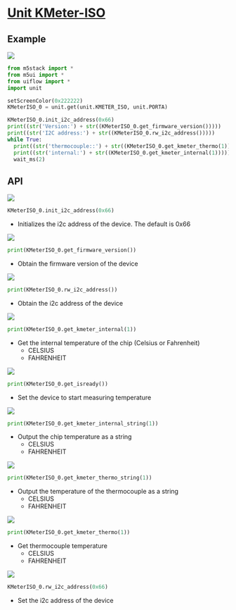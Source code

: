 # [Unit KMeter-ISO](/en/unit/KMeterISO%20Unit)

## Example

<img class="blockly_svg" src="https://m5stack.oss-cn-shenzhen.aliyuncs.com/resource/docs/static/assets/img/uiflow/blockly/unit/kmeter_iso/uiflow_block_example.svg">

```python
from m5stack import *
from m5ui import *
from uiflow import *
import unit

setScreenColor(0x222222)
KMeterISO_0 = unit.get(unit.KMETER_ISO, unit.PORTA)

KMeterISO_0.init_i2c_address(0x66)
print((str('Version:') + str((KMeterISO_0.get_firmware_version()))))
print((str('I2C address:') + str((KMeterISO_0.rw_i2c_address()))))
while True:
  print((str('thermocouple::') + str((KMeterISO_0.get_kmeter_thermo(1)))))
  print((str('internal:') + str((KMeterISO_0.get_kmeter_internal(1)))))
  wait_ms(2)
```

## API

<img class="blockly_svg" src="https://m5stack.oss-cn-shenzhen.aliyuncs.com/resource/docs/static/assets/img/uiflow/blockly/unit/kmeter_iso/uiflow_block_unit_kmeteriso_init_i2c.svg">

```python
KMeterISO_0.init_i2c_address(0x66)
```

- Initializes the i2c address of the device. The default is 0x66

<img class="blockly_svg" src="https://m5stack.oss-cn-shenzhen.aliyuncs.com/resource/docs/static/assets/img/uiflow/blockly/unit/kmeter_iso/uiflow_block_unit_kmeteriso_get_fw_version.svg">

```python
print(KMeterISO_0.get_firmware_version())
```

- Obtain the firmware version of the device

<img class="blockly_svg" src="https://m5stack.oss-cn-shenzhen.aliyuncs.com/resource/docs/static/assets/img/uiflow/blockly/unit/kmeter_iso/uiflow_block_unit_kmeteriso_get_i2c_address.svg">

```python
print(KMeterISO_0.rw_i2c_address())
```

- Obtain the i2c address of the device

<img class="blockly_svg" src="https://m5stack.oss-cn-shenzhen.aliyuncs.com/resource/docs/static/assets/img/uiflow/blockly/unit/kmeter_iso/uiflow_block_unit_kmeteriso_get_internal_temp.svg">

```python
print(KMeterISO_0.get_kmeter_internal(1))
```

- Get the internal temperature of the chip (Celsius or Fahrenheit)
  - CELSIUS
  - FAHRENHEIT

<img class="blockly_svg" src="https://m5stack.oss-cn-shenzhen.aliyuncs.com/resource/docs/static/assets/img/uiflow/blockly/unit/kmeter_iso/uiflow_block_unit_kmeteriso_get_isready.svg">

```python
print(KMeterISO_0.get_isready())
```

- Set the device to start measuring temperature

<img class="blockly_svg" src="https://m5stack.oss-cn-shenzhen.aliyuncs.com/resource/docs/static/assets/img/uiflow/blockly/unit/kmeter_iso/uiflow_block_unit_kmeteriso_get_str_internal_temp.svg">

```python
print(KMeterISO_0.get_kmeter_internal_string(1))
```

- Output the chip temperature as a string
  - CELSIUS
  - FAHRENHEIT

<img class="blockly_svg" src="https://m5stack.oss-cn-shenzhen.aliyuncs.com/resource/docs/static/assets/img/uiflow/blockly/unit/kmeter_iso/uiflow_block_unit_kmeteriso_get_str_thermo_temp.svg">

```python
print(KMeterISO_0.get_kmeter_thermo_string(1))
```

- Output the temperature of the thermocouple as a string
  - CELSIUS
  - FAHRENHEIT

<img class="blockly_svg" src="https://m5stack.oss-cn-shenzhen.aliyuncs.com/resource/docs/static/assets/img/uiflow/blockly/unit/kmeter_iso/uiflow_block_unit_kmeteriso_get_thermo_temp.svg">

```python
print(KMeterISO_0.get_kmeter_thermo(1))
```

- Get thermocouple temperature
  - CELSIUS
  - FAHRENHEIT

<img class="blockly_svg" src="https://m5stack.oss-cn-shenzhen.aliyuncs.com/resource/docs/static/assets/img/uiflow/blockly/unit/kmeter_iso/uiflow_block_unit_kmeteriso_set_i2c_address.svg">

```python
KMeterISO_0.rw_i2c_address(0x66)
```

- Set the i2c address of the device

